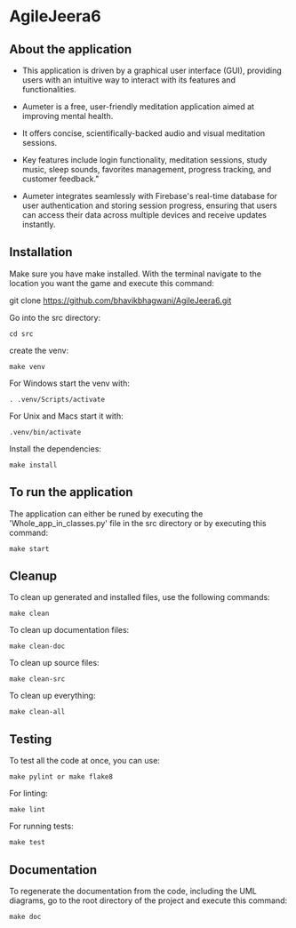 # AgileJeera6

## About the application
- This application is driven by a graphical user interface (GUI), providing users with an intuitive way to interact with its features and functionalities.

- Aumeter is a free, user-friendly meditation application aimed at improving mental health.

- It offers concise, scientifically-backed audio and visual meditation sessions.

- Key features include login functionality, meditation sessions, study music,  sleep sounds, favorites management, progress tracking, and customer feedback."

- Aumeter integrates seamlessly with Firebase's real-time database for user authentication and storing session progress, ensuring that users can access their data across multiple devices and receive updates instantly.

## Installation
Make sure you have make installed.
With the terminal navigate to the location you want the game and execute this command:


git clone https://github.com/bhavikbhagwani/AgileJeera6.git


Go into the src directory:

    cd src 

create the venv:

    make venv

For Windows start the venv with:

    . .venv/Scripts/activate

For Unix and Macs start it with:

    .venv/bin/activate


Install the dependencies:

    make install

## To run the application
The application can either be runed by executing the 'Whole_app_in_classes.py' file in the src directory or by executing this command:

    make start

## Cleanup

To clean up generated and installed files, use the following commands:

    make clean

To clean up documentation files:

    make clean-doc

To clean up source files:

    make clean-src

To clean up everything:

    make clean-all

## Testing

To test all the code at once, you can use:

    make pylint or make flake8


For linting:

    make lint

For running tests:

    make test

## Documentation
To regenerate the documentation from the code, including the UML diagrams, go to the root directory of the project and execute this command:

    make doc
